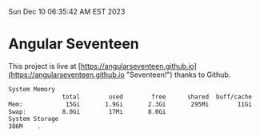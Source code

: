 Sun Dec 10 06:35:42 AM EST 2023

# Angular Seventeen


This project is live at [https://angularseventeen.github.io](https://angularseventeen.github.io "Seventeen!") thanks to Github.

```bash
System Memory
               total        used        free      shared  buff/cache   available
Mem:            15Gi       1.9Gi       2.3Gi       295Mi        11Gi        13Gi
Swap:          8.0Gi        17Mi       8.0Gi
System Storage
386M	.
```
```bash
